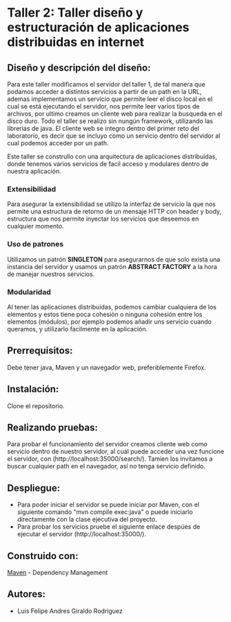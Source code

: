 # Taller 2: Taller diseño y estructuración de aplicaciones distribuidas en internet 

## Diseño y descripción del diseño: 
Para este taller modificamos el servidor del taller 1, de tal manera que podamos acceder a distintos servicios a partir de un path en la URL, ademas implementamos un servicio que permite leer el disco local en el cual se está ejecutando el servidor, nos permite leer varios tipos de archivos, por ultimo creamos un cliente web para realizar la busqueda en el disco duro.
Todo el taller se realizo sin nungún framework, utilizando las librerias de java.
El cliente web se integro dentro del primer reto del laboratorio, es decir que se incluyo como un servicio dentro del servidor al cual podemos acceder por un path.

Este taller se construllo con una arquitectura de aplicaciones distribuidas, donde tenemos varios servicios de facil acceso y modulares dentro de nuestra aplicación.

### Extensibilidad 
Para asegurar la extensibilidad se utilizo la interfaz de servicio la que nos permite una estructura de retorno de un mensaje HTTP con header y body, estructura que nos permite inyectar los servicios que deseemos en cualquier momento.

### Uso de patrones 
Utilizamos un patrón **SINGLETON** para asegurarnos de que solo exista una instancia del servidor y usamos un patrón **ABSTRACT FACTORY** a la hora de manejar nuestros servicios. 

### Modularidad 
Al tener las aplicaciones distribuidas, podemos cambiar cualquiera de los elementos y estos tiene poca cohesión o ninguna cohesión entre los elementos (módulos), por ejemplo podemos añadir uns servicio cuando queramos, y utilizarlo facilmente en la aplicación. 

## Prerrequisitos: 
Debe tener java, Maven y un navegador web, preferiblemente Firefox.

## Instalación: 
Clone el repositorio.

## Realizando pruebas: 
Para probar el funcionamiento del servidor creamos cliente web como servicio dentro de nuestro servidor, al cual puede acceder una vez funcione el servidor, con (http://localhost:35000/search/). Tamien los invitamos a buscar cualquier path en el navegador, así no tenga servicio definido.
  
## Despliegue: 
- Para poder iniciar el servidor se puede iniciar por Maven, con el siguiente comando "mvn compile exec:java" o puede iniciarlo directamente con la clase ejecutiva del proyecto. 
- Para probar los servicios pruebe el siguiente enlace despúes de ejecutar el servidor (http://localhost:35000/).
  
## Construido con: 
[Maven](https://maven.apache.org/) - Dependency Management   

## Autores: 
- Luis Felipe Andres Giraldo Rodriguez 
